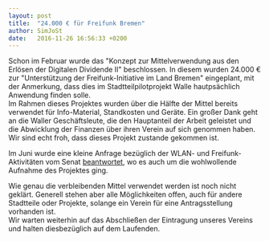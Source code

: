 ```yaml
---
layout: post
title:  "24.000 € für Freifunk Bremen"
author: SimJoSt
date:   2016-11-26 16:56:33 +0200
---
```

Schon im Februar wurde das "Konzept zur Mittelverwendung aus den Erlösen der Digitalen Dividende II" beschlossen. In diesem wurden 24.000 € zur "Unterstützung der Freifunk-Initiative im Land Bremen" eingeplant, mit der Anmerkung, dass dies im Stadtteilpilotprojekt Walle hautpsächlich Anwendung finden solle.  
Im Rahmen dieses Projektes wurden über die Hälfte der Mittel bereits verwendet für Info-Material, Standkosten und Geräte. Ein großer Dank geht an die Waller Geschäftsleute, die den Hauptanteil der Arbeit geleistet und die Abwicklung der Finanzen über ihren Verein auf sich genommen haben. Wir sind echt froh, dass dieses Projekt zustande gekommen ist.

Im Juni wurde eine kleine Anfrage bezüglich der WLAN- und Freifunk-Aktivitäten vom Senat [beantwortet](https://www.senatspressestelle.bremen.de/sixcms/media.php/13/20160802_Offene_Netze_schaffen.pdf), wo es auch um die wohlwollende Aufnahme des Projektes ging.

Wie genau die verbleibenden Mittel verwendet werden ist noch nicht geklärt. Generell stehen aber alle Möglichkeiten offen, auch für andere Stadtteile oder Projekte, solange ein Verein für eine Antragsstellung vorhanden ist.  
Wir warten weiterhin auf das Abschließen der Eintragung unseres Vereins und halten diesbezüglich auf dem Laufenden.
